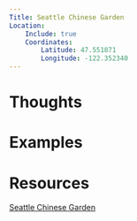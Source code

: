 ```yaml
---
Title: Seattle Chinese Garden
Location:
    Include: true
    Coordinates:
        Latitude: 47.551871
        Longitude: -122.352340
---
```



# Thoughts

# Examples

# Resources
[Seattle Chinese Garden](https://www.seattlechinesegarden.org)
